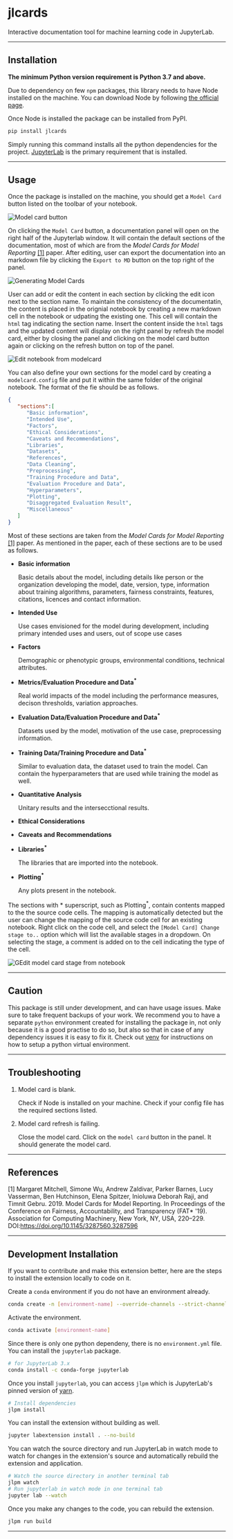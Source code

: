 # jlcards

Interactive documentation tool for machine learning code in JupyterLab.

----
## Installation

**The minimum Python version requirement is Python 3.7 and above.**

Due to dependency on few `npm` packages, this library needs to have Node installed on the machine.
You can download Node by following [the official page](https://nodejs.org/en/download/).

Once Node is installed the package can be installed from PyPI. 

```bash
pip install jlcards
```

Simply running this command installs all the python dependencies for the project. [JupyterLab](https://github.com/jupyterlab/jupyterlab) is the primary requirement that is installed. 

----
## Usage
Once the package is installed on the machine, you should get a `Model Card` button listed on the toolbar of your notebook.

![Model card button](gifs/usage/modelcardtab.gif)

On clicking the `Model Card` button, a documentation panel will open on the right half of the Jupyterlab window. It will contain the default sections of the documentation, most of which are from the  <i>Model Cards for Model Reporting</i> [[1]](#1) paper. After editing, user can export the documentation into an markdown file by clicking the `Export to MD` button on the top right of the panel.

![Generating Model Cards](gifs/usage/opening.gif)

User can add or edit the content in each section by clicking the edit icon next to the section name. To maintain the consistency of the documentatin, the content is placed in the orignial notebook by creating a new markdown cell in the notebook or udpating the existing one. This cell will contain the `html` tag indicating the section name. Insert the content inside the `html` tags and the updated content will display on the right panel by refresh the model card, either by closing the panel and clicking on the model card button again or clicking on the refresh button on top of the panel.

![Edit notebook from modelcard](gifs/usage/editingfrommc.gif)

You can also define your own sections for the model card by creating a `modelcard.config` file and put it within the same folder of the original notebook. The format of the fie should be as follows.
```json
{
   "sections":[
      "Basic information",
      "Intended Use", 
      "Factors", 
      "Ethical Considerations", 
      "Caveats and Recommendations", 
      "Libraries", 
      "Datasets", 
      "References", 
      "Data Cleaning", 
      "Preprocessing",
      "Training Procedure and Data",
      "Evaluation Procedure and Data",
      "Hyperparameters",
      "Plotting",
      "Disaggregated Evaluation Result",
      "Miscellaneous"
   ]
}
```
Most of these sections are taken from the <i>Model Cards for Model Reporting</i> [[1]](#1) paper.
As mentioned in the paper, each of these sections are to be used as follows.
 - **Basic information**
    
    Basic details about the model, including details like person or the organization developing the model, date, version, type, information about training algorithms, parameters, fairness constraints, features, citations, licences and contact information.

- **Intended Use**

    Use cases envisioned for the model during development, including primary intended uses and users, out of scope use cases

- **Factors**

    Demographic or phenotypic groups, environmental conditions, technical attributes.

- **Metrics/Evaluation Procedure and Data<sup>*</sup>**

    Real world impacts of the model including the performance measures, decison thresholds, variation approaches.

- **Evaluation Data/Evaluation Procedure and Data<sup>*</sup>**

    Datasets used by the model, motivation of the use case, preprocessing information.

- **Training Data/Training Procedure and Data<sup>*</sup>**

    Similar to evaluation data, the dataset used to train the model. Can contain the hyperparameters that are used while training the model as well.

- **Quantitative Analysis**

    Unitary results and the intersecctional results.

- **Ethical Considerations**
- **Caveats and Recommendations**
- **Libraries<sup>*</sup>**

    The libraries that are imported into the notebook.

- **Plotting<sup>*</sup>**

    Any plots present in the notebook.

The sections with * superscript, such as Plotting<sup>*</sup>, contain contents mapped to the the source code cells. The mapping is automatically detected but the user can change the mapping of the source code cell for an existing notebook. Right click on the code cell, and select the `[Model Card] Change stage to..` option which will list the available stages in a dropdown. On selecting the stage, a comment is added on to the cell indicating the type of the cell.

![GEdit model card stage from notebook](gifs/usage/nbtomc.gif)

----
## Caution

This package is still under development, and can have usage issues. Make sure to take frequent backups of your work. We recommend you to have a separate `python` environment created for installing the package in, not only because it is a good practise to do so, but also so that in case of any dependency issues it is easy to fix it. Check out [venv](https://docs.python.org/3/library/venv.html) for instructions on how to setup a python virtual environment.

----
## Troubleshooting
1) Model card is blank.
 
    Check if Node is installed on your machine.
    Check if your config file has the required sections listed.

2) Model card refresh is failing.

    Close the model card. Click on the `model card` button in the panel. It should generate the model card.

----
## References
<a id="1">[1]</a> 
Margaret Mitchell, Simone Wu, Andrew Zaldivar, Parker Barnes, Lucy Vasserman, Ben Hutchinson, Elena Spitzer, Inioluwa Deborah Raji, and Timnit Gebru. 2019. Model Cards for Model Reporting. In Proceedings of the Conference on Fairness, Accountability, and Transparency (FAT* '19). Association for Computing Machinery, New York, NY, USA, 220–229. DOI:https://doi.org/10.1145/3287560.3287596

----
## Development Installation
If you want to contribute and make this extension better, here are the steps to install the extension locally to code on it.

Create a `conda` environment if you do not have an environment already.
```bash
conda create -n [environment-name] --override-channels --strict-channel-priority -c conda-forge -c anaconda jupyterlab cookiecutter nodejs git
```
Activate the environment.
```bash
conda activate [environment-name]
```

Since there is only one python dependeny, there is no `environment.yml` file. You can install the `jupyterlab` package.
```bash
# for JupyterLab 3.x 
conda install -c conda-forge jupyterlab
```

Once you install `jupyterlab`, you can access `jlpm` which is JupyterLab's pinned version of [yarn](https://yarnpkg.com/).
```bash
# Install dependencies
jlpm install
```

You can install the extension without building as well.
```bash
jupyter labextension install . --no-build
```

You can watch the source directory and run JupyterLab in watch mode to watch for changes in the extension's source and automatically rebuild the extension and application.

```bash
# Watch the source directory in another terminal tab
jlpm watch
# Run jupyterlab in watch mode in one terminal tab
jupyter lab --watch
```

Once you make any changes to the code, you can rebuild the extension.
```bash
jlpm run build
```
----